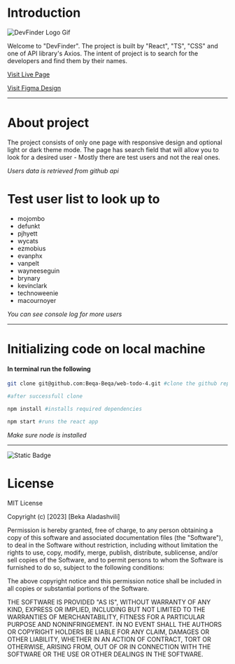 # Introduction

![DevFinder Logo Gif](https://github.com/Beqa-Beqa/web-todo-4/blob/master/devfinder.gif)

<p>
  Welcome to "DevFinder". The project is built by "React", "TS", "CSS" and one of API library's Axios.
  The intent of project is to search for the developers and find them by their names.  
</p>

[Visit Live Page](https://beqa-beqa.github.io/web-todo-4/)
<br/>

[Visit Figma Design](https://www.figma.com/file/xIHLusLUEd92bUacWp4c6T/github-user-search-app?type=design&node-id=0-1&mode=design&t=Bq1k0pexvml21N3e-0)
<hr/>

# About project
<p>
  The project consists of only one page with responsive design and optional light or dark theme mode.
  The page has search field that will allow you to look for a desired user - Mostly there are test users and not the real ones.
</p>
<em>Users data is retrieved from github api</em>

# Test user list to look up to
<ul>
  <li>mojombo</li> 
  <li>defunkt</li>
  <li>pjhyett</li>
  <li>wycats</li>
  <li>ezmobius</li>
  <li>evanphx</li>
  <li>vanpelt</li>
  <li>wayneeseguin</li>
  <li>brynary</li>
  <li>kevinclark</li>
  <li>technoweenie</li>
  <li>macournoyer</li>
</ul>
<em>You can see console log for more users</em>
<hr/>

# Initializing code on local machine
<h4>In terminal run the following</h4>

```bash
git clone git@github.com:Beqa-Beqa/web-todo-4.git #clone the github repository on your local machine

#after successfull clone

npm install #installs required dependencies

npm start #runs the react app
```

<em>Make sure node is installed</em>
<hr/>

![Static Badge](https://img.shields.io/badge/Code%20Size-702kb-purple)

# License

MIT License

Copyright (c) [2023] [Beka Aladashvili]

Permission is hereby granted, free of charge, to any person obtaining a copy of this software and associated documentation files (the "Software"), to deal in the Software without restriction, including without limitation the rights to use, copy, modify, merge, publish, distribute, sublicense, and/or sell copies of the Software, and to permit persons to whom the Software is furnished to do so, subject to the following conditions:

The above copyright notice and this permission notice shall be included in all copies or substantial portions of the Software.

THE SOFTWARE IS PROVIDED "AS IS", WITHOUT WARRANTY OF ANY KIND, EXPRESS OR IMPLIED, INCLUDING BUT NOT LIMITED TO THE WARRANTIES OF MERCHANTABILITY, FITNESS FOR A PARTICULAR PURPOSE AND NONINFRINGEMENT. IN NO EVENT SHALL THE AUTHORS OR COPYRIGHT HOLDERS BE LIABLE FOR ANY CLAIM, DAMAGES OR OTHER LIABILITY, WHETHER IN AN ACTION OF CONTRACT, TORT OR OTHERWISE, ARISING FROM, OUT OF OR IN CONNECTION WITH THE SOFTWARE OR THE USE OR OTHER DEALINGS IN THE SOFTWARE.
